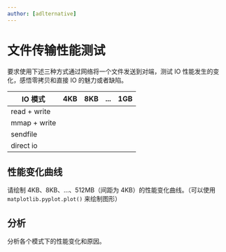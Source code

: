 ```yaml
---
author: [adlternative]
---
```


# 文件传输性能测试

要求使用下述三种方式通过网络将一个文件发送到对端，测试 IO 性能发生的变化，感悟零拷贝和直接 IO 的魅力或者缺陷。

| IO 模式      | 4KB | 8KB | ... | 1GB |
| ------------ | --- | --- | --- | --- |
| read + write |     |     |     |     |
| mmap + write |     |     |     |     |
| sendfile     |     |     |     |     |
| direct io    |     |     |     |     |
<!-- maybe async io? -->

## 性能变化曲线

请绘制 4KB、8KB、...、512MB（间距为 4KB）的性能变化曲线。（可以使用 `matplotlib.pyplot.plot()` 来绘制图形）

## 分析

分析各个模式下的性能变化和原因。

